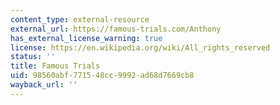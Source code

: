 ```yaml
---
content_type: external-resource
external_url: https://famous-trials.com/Anthony
has_external_license_warning: true
license: https://en.wikipedia.org/wiki/All_rights_reserved
status: ''
title: Famous Trials
uid: 98560abf-7715-48cc-9992-ad68d7669cb8
wayback_url: ''
---
```

